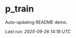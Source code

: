 # p_train

Auto-updating README demo.

<!--START_SECTION:status-->
_Last run: 2025-09-26 14:18 UTC_
<!--END_SECTION:status-->

















































































































































































































































































































































































































































































































































































































































































































































































































































































